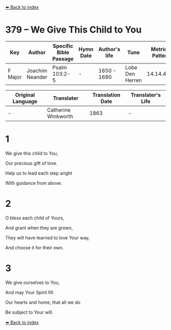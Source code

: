 [⬅️ Back to index](../README.md)

# 379 – We Give This Child to You

Key | Author   | Specific Bible Passage     |Hymn Date |Author's life |Tune |Metrical Pattern   |Composer/Source                                                                                        
-- | --------- | ---------------------------|----------|--------------|-----|-------------------|-------------   
F Major  | Joachim Neander      | Psalm 103:2-5 | -  | 1650 - 1680 | Lobe Den Herren | 14.14.4.7.8 | Chorale Book for England, 1863 

Original Language | Translater | Translation Date   | Translater's Life     
----------------- | --------- | --------------------|-------------   
\-  | Catherine Winkworth      | 1863 | -  | 1827 - 1878 



# 1

We give this child to You,

Our precious gift of love.

Help us to lead each step aright

With guidance from above.



# 2

O bless each child of Yours,

And grant when they are grown,

They will have learned to love Your way,

And choose it for their own.



# 3

We give ourselves to You,

And may Your Spirit fill

Our hearts and home, that all we do

Be subject to Your will.

[⬅️ Back to index](../README.md)
